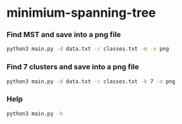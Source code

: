 # minimium-spanning-tree

### Find MST and save into a png file
```sh
python3 main.py -d data.txt -c classes.txt -m -o png
```

### Find 7 clusters and save into a png file
```sh
python3 main.py -d data.txt -c classes.txt -k 7 -o png
```

### Help

```sh
python3 main.py -h
```
